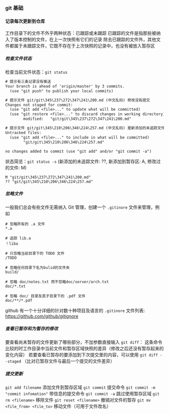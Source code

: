 ### git 基础

#### 记录每次更新到仓库

工作目录下的文件不外乎两种状态：已跟踪或未跟踪
已跟踪的文件是指那些被纳入了版本控制的文件，在上一次快照有它们的记录
除去已跟踪的文件外，其他文件都属于未跟踪文件，它既不存在于上次快照的记录中，也没有被放入暂存区

##### 检查文件状态

检查当前文件状态：`git status`

```txt
# 提示有三条记录没有推送
Your branch is ahead of 'origin/master' by 3 commits.
  (use "git push" to publish your local commits)

# 提示文件 git/git\345\237\272\347\241\200.md (中文乱码) 修改没有提交
Changes not staged for commit:
  (use "git add <file>..." to update what will be committed)
  (use "git restore <file>..." to discard changes in working directory)
        modified:   "git/git\345\237\272\347\241\200.md"

# 提示文件 git/git\345\210\206\346\224\257.md (中文乱码) 是新添加的未追踪文件
Untracked files:
  (use "git add <file>..." to include in what will be committed)
        "git/git\345\210\206\346\224\257.md"

no changes added to commit (use "git add" and/or "git commit -a")
```

状态简览：`git status -s` (新添加的未追踪文件: ??, 新添加到暂存区: A, 修改过的文件: M)

```text
M "git/git\345\237\272\347\241\200.md"
?? "git/git\345\210\206\346\224\257.md"
```

##### 忽略文件

一般我们总会有些文件无需纳入 Git 管理，创建一个 `.gitinore` 文件来管理，例如

```text
# 忽略所有的 .a 文件
*.a

# 追踪 lib.a
！liba

# 只忽略当前目录下的 TODO 文件
/TODO

# 忽略任何目录下名为bulid的文件夹
build/

# 忽略 doc/notes.txt 而不忽略doc/server/arch.txt
doc/*.txt

# 忽略 doc/ 目录及其子目录下的 .pdf 文件
doc/**/*.pdf
```

github 有一个十分详细的针对数十种项目及语言的 `.gitinore` 文件列表:
https://github.com/github/gitignore

##### 查看已暂存和为暂存的修改
要查看尚未暂存的文件更新了哪些部分，不加参数直接输入 `git diff`：
这条命令比较的时工作目录中当前文件和暂存区域快照的差异（修改之后还没有暂存起来的变化内容）
若要查看已暂存的要添加到下次提交里的内容，可以使用 `git diff --staged` （比对已暂存文件与最后一个提交的文件差异）

##### 提交更新
`git add filename` 添加文件到暂存区域
`git commit` 提交命令
`git commit -m "commit infomation"` 带信息的提交命令
`git commit -a` 跳过使用暂存区域
`git rm <filename>` 移除文件
`git reset <filename>` 撤销对文件的暂存
`git mv <file_from> <file_to>` 移动文件（可用于文件改名）
